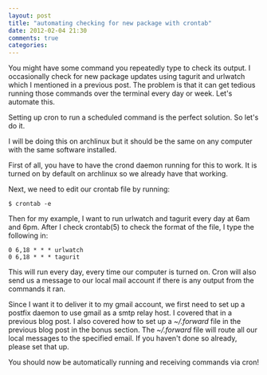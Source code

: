 ```yaml
---
layout: post
title: "automating checking for new package with crontab"
date: 2012-02-04 21:30
comments: true
categories: 
---
```


You might have some command you repeatedly type to check its output.
I occasionally check for new package updates using tagurit and urlwatch which I mentioned in a previous post.
The problem is that it can get tedious running those commands over the terminal every day or week.
Let's automate this.

Setting up cron to run a scheduled command is the perfect solution.
So let's do it.

I will be doing this on archlinux but it should be the same on any computer with the same software installed.

First of all, you have to have the crond daemon running for this to work.
It is turned on by default on archlinux so we already have that working.

Next, we need to edit our crontab file by running:

```
$ crontab -e
```

Then for my example, I want to run urlwatch and tagurit every day at 6am and 6pm.
After I check crontab(5) to check the format of the file, I type the following in:
```
0 6,18 * * * urlwatch
0 6,18 * * * tagurit
```

This will run every day, every time our computer is turned on.
Cron will also send us a message to our local mail account if there is any output from the commands it ran.

Since I want it to deliver it to my gmail account, we first need to set up a postfix daemon to use gmail as a smtp relay host.
I covered that in a previous blog post.
I also covered how to set up a *~/.forward* file in the previous blog post in the bonus section.
The *~/.forward* file will route all our local messages to the specified email.
If you haven't done so already, please set that up.

You should now be automatically running and receiving commands via cron!
